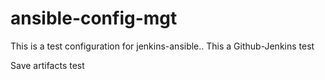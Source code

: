 # ansible-config-mgt

This is a test configuration for jenkins-ansible..
This a Github-Jenkins test

Save artifacts test